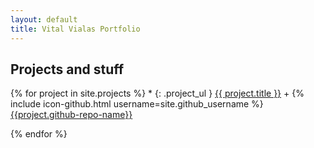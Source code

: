 ```yaml
---
layout: default
title: Vital Vialas Portfolio
---
```


## Projects and stuff


<!-- <p>Here is a list of selected pieces of work and projects that I have done, either for fun or at work</p> -->



{% for project in site.projects %}
*
{: .project_ul } <a class="project-link" href="{{ project.url }}" title="{{ project.title }}">{{ project.title }}</a>
	+ {% include icon-github.html username=site.github_username %} [{{project.github-repo-name}}]({{project.github-url}})



{% endfor %}

